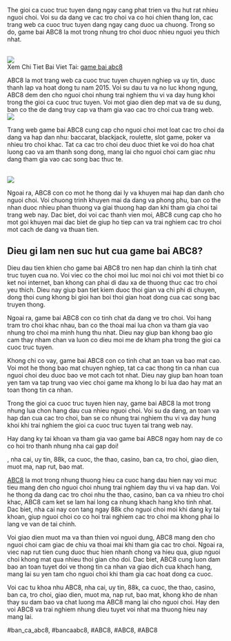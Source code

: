 <p>The gioi ca cuoc truc tuyen dang ngay cang phat trien va thu hut rat nhieu nguoi choi. Voi su da dang ve cac tro choi va co hoi chien thang lon, cac trang web ca cuoc truc tuyen dang ngay cang duoc ua chuong. Trong so do, game bai ABC8 la mot trong nhung tro choi duoc nhieu nguoi yeu thich nhat.</p><br><img src="https://abc81.net/wp-content/uploads/2025/04/Cach-choi-game-bai-ABC8-cho-nguoi-moi.png"></br>
Xem Chi Tiet Bai Viet Tai: <a href="https://abc81.net/game-bai-abc8/">game bai abc8</a><p>ABC8 la mot trang web ca cuoc truc tuyen chuyen nghiep va uy tin, duoc thanh lap va hoat dong tu nam 2015. Voi su dau tu va no luc khong ngung, ABC8 dem den cho nguoi choi nhung trai nghiem thu vi va day hung khoi trong the gioi ca cuoc truc tuyen. Voi mot giao dien dep mat va de su dung, ban co the de dang truy cap va tham gia vao cac tro choi cua trang web.<br><img src="https://abc81.net/wp-content/uploads/2025/04/Game-bai-ABC8-la-gi-va-tai-sao-duoc-yeu-thich.png"></br><p>Trang web game bai ABC8 cung cap cho nguoi choi mot loat cac tro choi da dang va hap dan nhu: baccarat, blackjack, roulette, slot game, poker va nhieu tro choi khac. Tat ca cac tro choi deu duoc thiet ke voi do hoa chat luong cao va am thanh song dong, mang lai cho nguoi choi cam giac nhu dang tham gia vao cac song bac thuc te.</p><br><img src="https://abc81.net/wp-content/uploads/2025/04/Game-bai-ABC8-la-gi-va-tai-sao-duoc-yeu-thich.png"></br><p>Ngoai ra, ABC8 con co mot he thong dai ly va khuyen mai hap dan danh cho nguoi choi. Voi chuong trinh khuyen mai da dang va phong phu, ban co the nhan duoc nhieu phan thuong va giai thuong hap dan khi tham gia choi tai trang web nay. Dac biet, doi voi cac thanh vien moi, ABC8 cung cap cho ho mot goi khuyen mai dac biet de giup ho tiep can va trai nghiem cac tro choi mot cach de dang va thuan tien.<h2>Dieu gi lam nen suc hut cua game bai ABC8?</h2><p>Dieu dau tien khien cho game bai ABC8 tro nen hap dan chinh la tinh chat truc tuyen cua no. Voi viec co the choi moi luc moi noi chi voi mot thiet bi co ket noi internet, ban khong can phai di dau xa de thuong thuc cac tro choi yeu thich. Dieu nay giup ban tiet kiem duoc thoi gian va chi phi di chuyen, dong thoi cung khong bi gioi han boi thoi gian hoat dong cua cac song bac truyen thong.</p><p>Ngoai ra, game bai ABC8 con co tinh chat da dang ve tro choi. Voi hang tram tro choi khac nhau, ban co the thoai mai lua chon va tham gia vao nhung tro choi ma minh hung thu nhat. Dieu nay giup ban khong bao gio cam thay nham chan va luon co dieu moi me de kham pha trong the gioi ca cuoc truc tuyen.<p>Khong chi co vay, game bai ABC8 con co tinh chat an toan va bao mat cao. Voi mot he thong bao mat chuyen nghiep, tat ca cac thong tin ca nhan cua nguoi choi deu duoc bao ve mot cach tot nhat. Dieu nay giup ban hoan toan yen tam va tap trung vao viec choi game ma khong lo bi lua dao hay mat an toan thong tin ca nhan.</p><p>Trong the gioi ca cuoc truc tuyen hien nay, game bai ABC8 la mot trong nhung lua chon hang dau cua nhieu nguoi choi. Voi su da dang, an toan va hap dan cua cac tro choi, ban se co nhung trai nghiem thu vi va day hung khoi khi trai nghiem the gioi ca cuoc truc tuyen tai trang web nay.</p><p>Hay dang ky tai khoan va tham gia vao game bai ABC8 ngay hom nay de co co hoi tro thanh nhung nha cai gap doi!</p><p>, nha cai, uy tin, 88k, ca cuoc, the thao, casino, ban ca, tro choi, giao dien, muot ma, nap rut, bao mat.

<a href="https://abc81.net/">ABC8</a> la mot trong nhung thuong hieu ca cuoc hang dau hien nay voi muc tieu mang den cho nguoi choi nhung trai nghiem day thu vi va hap dan. Voi he thong da dang cac tro choi nhu the thao, casino, ban ca va nhieu tro choi khac, ABC8 cam ket se lam hai long ca nhung khach hang kho tinh nhat. Dac biet, nha cai nay con tang ngay 88k cho nguoi choi moi khi dang ky tai khoan, giup nguoi choi co co hoi trai nghiem cac tro choi ma khong phai lo lang ve van de tai chinh.

Voi giao dien muot ma va than thien voi nguoi dung, ABC8 mang den cho nguoi choi cam giac de chiu va thoai mai khi tham gia cac tro choi. Ngoai ra, viec nap rut tien cung duoc thuc hien nhanh chong va hieu qua, giup nguoi choi khong mat qua nhieu thoi gian cho doi. Dac biet, ABC8 cung luon dam bao an toan tuyet doi ve thong tin ca nhan va giao dich cua khach hang, mang lai su yen tam cho nguoi choi khi tham gia cac hoat dong ca cuoc.

Voi cac tu khoa nhu ABC8, nha cai, uy tin, 88k, ca cuoc, the thao, casino, ban ca, tro choi, giao dien, muot ma, nap rut, bao mat, khong kho de nhan thay su dam bao va chat luong ma ABC8 mang lai cho nguoi choi. Hay den voi ABC8 va trai nghiem nhung dieu tuyet voi nhat ma thuong hieu nay mang lai.</p>
#ban_ca_abc8, #bancaabc8, #ABC8, #ABC8, #ABC8
